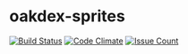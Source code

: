 # oakdex-sprites

[![Build Status](https://travis-ci.org/jalyna/oakdex-pokedex-sprites.svg?branch=master)](https://travis-ci.org/jalyna/oakdex-pokedex-sprites) [![Code Climate](https://codeclimate.com/github/jalyna/oakdex-pokedex-sprites/badges/gpa.svg)](https://codeclimate.com/github/jalyna/oakdex-pokedex-sprites) [![Issue Count](https://codeclimate.com/github/jalyna/oakdex-pokedex-sprites/badges/issue_count.svg)](https://codeclimate.com/github/jalyna/oakdex-pokedex-sprites)
